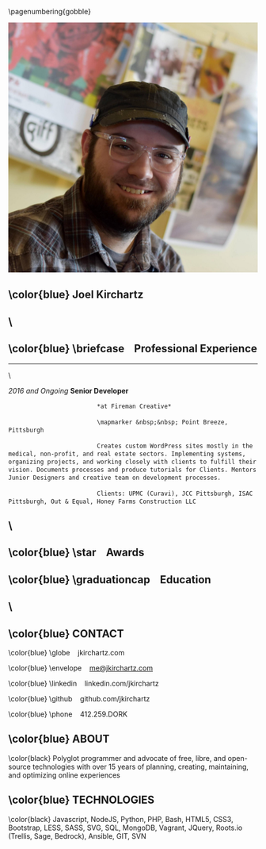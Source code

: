 \pagenumbering{gobble}

![headshot](./in/images/headshot.jpg)

## \color{blue} Joel **Kirchartz**

\
-------------------------------------------------------------------------------------


## \color{blue} \briefcase &nbsp;&nbsp; Professional Experience

---------------------- --------------------------------------------------------------
\

*2016 and Ongoing*           **Senior Developer**

                             *at Fireman Creative*

                             \mapmarker &nbsp;&nbsp; Point Breeze, Pittsburgh

                             Creates custom WordPress sites mostly in the medical, non-profit, and real estate sectors. Implementing systems, organizing projects, and working closely with clients to fulfill their vision. Documents processes and produce tutorials for Clients. Mentors Junior Designers and creative team on development processes.

                             Clients: UPMC (Curavi), JCC Pittsburgh, ISAC Pittsburgh, Out & Equal, Honey Farms Construction LLC


\
-------------------------------------------------------------------------------------


## \color{blue} \star &nbsp;&nbsp; Awards

## \color{blue} \graduationcap &nbsp;&nbsp; Education


\
-------------------------------------------------------------------------------------

## \color{blue} CONTACT

\color{blue} \globe &nbsp;&nbsp; jkirchartz.com

\color{blue} \envelope &nbsp;&nbsp; me@jkirchartz.com

\color{blue} \linkedin &nbsp;&nbsp; linkedin.com/jkirchartz

\color{blue} \github &nbsp;&nbsp; github.com/jkirchartz

\color{blue} \phone &nbsp;&nbsp; 412.259.DORK

## \color{blue} ABOUT

\color{black} Polyglot programmer and advocate of free, libre, and open-source technologies
with over 15 years of planning, creating, maintaining, and optimizing online
experiences

## \color{blue} TECHNOLOGIES

\color{black} Javascript, NodeJS, Python, PHP, Bash, HTML5, CSS3, Bootstrap, LESS, SASS, SVG,
SQL, MongoDB, Vagrant, JQuery, Roots.io (Trellis, Sage, Bedrock), Ansible, GIT,
SVN


